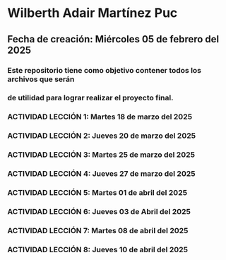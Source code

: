 
# Wilberth Adair Martínez Puc

## Fecha de creación: Miércoles 05 de febrero del 2025

### Este repositorio tiene como objetivo contener todos los archivos que serán
### de utilidad para lograr realizar el proyecto final.

### ACTIVIDAD LECCIÓN 1: Martes 18 de marzo del 2025
### ACTIVIDAD LECCIÓN 2: Jueves 20 de marzo del 2025
### ACTIVIDAD LECCIÓN 3: Martes 25 de marzo del 2025
### ACTIVIDAD LECCIÓN 4: Jueves 27 de marzo del 2025
### ACTIVIDAD LECCIÓN 5: Martes 01 de abril del 2025
### ACTIVIDAD LECCIÓN 6: Jueves 03 de Abril del 2025
### ACTIVIDAD LECCIÓN 7: Martes 08 de abril del 2025
### ACTIVIDAD LECCIÓN 8: Jueves 10 de abril del 2025



